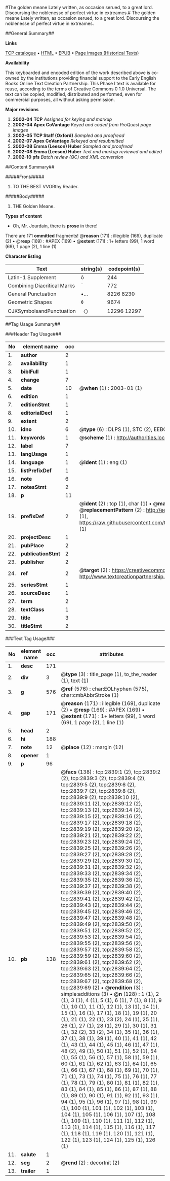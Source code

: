 #The golden meane Lately written, as occasion serued, to a great lord. Discoursing the noblenesse of perfect virtue in extreames.#
The golden meane Lately written, as occasion serued, to a great lord. Discoursing the noblenesse of perfect virtue in extreames.

##General Summary##

**Links**

[TCP catalogue](http://www.ota.ox.ac.uk/tcp/)  • 
[HTML](http://tei.it.ox.ac.uk/tcp/Texts-HTML/free/A07/A07373.html)  • 
[EPUB](http://tei.it.ox.ac.uk/tcp/Texts-EPUB/free/A07/A07373.epub) • 
[Page images (Historical Texts)](https://data.historicaltexts.jisc.ac.uk/view?pubId=eebo-99838459e&pageId=eebo-99838459e-2839-1)

**Availability**

This keyboarded and encoded edition of the
	       work described above is co-owned by the institutions
	       providing financial support to the Early English Books
	       Online Text Creation Partnership. This Phase I text is
	       available for reuse, according to the terms of Creative
	       Commons 0 1.0 Universal. The text can be copied,
	       modified, distributed and performed, even for
	       commercial purposes, all without asking permission.

**Major revisions**

1. __2002-04__ __TCP__ *Assigned for keying and markup*
1. __2002-04__ __Apex CoVantage__ *Keyed and coded from ProQuest page images*
1. __2002-05__ __TCP Staff (Oxford)__ *Sampled and proofread*
1. __2002-07__ __Apex CoVantage__ *Rekeyed and resubmitted*
1. __2002-08__ __Emma (Leeson) Huber__ *Sampled and proofread*
1. __2002-08__ __Emma (Leeson) Huber__ *Text and markup reviewed and edited*
1. __2002-10__ __pfs__ *Batch review (QC) and XML conversion*

##Content Summary##

#####Front#####

1. TO THE BEST VVORthy Reader.

#####Body#####

1. THE Golden Meane.

**Types of content**

  * Oh, Mr. Jourdain, there is **prose** in there!

There are 171 **ommitted** fragments! 
 @__reason__ (171) : illegible (169), duplicate (2)  •  @__resp__ (169) : #APEX (169)  •  @__extent__ (171) : 1+ letters (99), 1 word (69), 1 page (2), 1 line (1)

**Character listing**


|Text|string(s)|codepoint(s)|
|---|---|---|
|Latin-1 Supplement|ô|244|
|Combining             Diacritical Marks|̄|772|
|General Punctuation|•…|8226 8230|
|Geometric Shapes|◊|9674|
|CJKSymbolsandPunctuation|〈〉|12296 12297|

##Tag Usage Summary##

###Header Tag Usage###

|No|element name|occ|attributes|
|---|---|---|---|
|1.|__author__|2||
|2.|__availability__|1||
|3.|__biblFull__|1||
|4.|__change__|7||
|5.|__date__|10| @__when__ (1) : 2003-01 (1)|
|6.|__edition__|1||
|7.|__editionStmt__|1||
|8.|__editorialDecl__|1||
|9.|__extent__|2||
|10.|__idno__|6| @__type__ (6) : DLPS (1), STC (2), EEBO-CITATION (1), PROQUEST (1), VID (1)|
|11.|__keywords__|1| @__scheme__ (1) : http://authorities.loc.gov/ (1)|
|12.|__label__|7||
|13.|__langUsage__|1||
|14.|__language__|1| @__ident__ (1) : eng (1)|
|15.|__listPrefixDef__|1||
|16.|__note__|6||
|17.|__notesStmt__|2||
|18.|__p__|11||
|19.|__prefixDef__|2| @__ident__ (2) : tcp (1), char (1)  •  @__matchPattern__ (2) : ([0-9\-]+):([0-9IVX]+) (1), (.+) (1)  •  @__replacementPattern__ (2) : http://eebo.chadwyck.com/downloadtiff?vid=$1&page=$2 (1), https://raw.githubusercontent.com/textcreationpartnership/Texts/master/tcpchars.xml#$1 (1)|
|20.|__projectDesc__|1||
|21.|__pubPlace__|2||
|22.|__publicationStmt__|2||
|23.|__publisher__|2||
|24.|__ref__|2| @__target__ (2) : https://creativecommons.org/publicdomain/zero/1.0/ (1), http://www.textcreationpartnership.org/docs/. (1)|
|25.|__seriesStmt__|1||
|26.|__sourceDesc__|1||
|27.|__term__|2||
|28.|__textClass__|1||
|29.|__title__|3||
|30.|__titleStmt__|2||


###Text Tag Usage###

|No|element name|occ|attributes|
|---|---|---|---|
|1.|__desc__|171||
|2.|__div__|3| @__type__ (3) : title_page (1), to_the_reader (1), text (1)|
|3.|__g__|576| @__ref__ (576) : char:EOLhyphen (575), char:cmbAbbrStroke (1)|
|4.|__gap__|171| @__reason__ (171) : illegible (169), duplicate (2)  •  @__resp__ (169) : #APEX (169)  •  @__extent__ (171) : 1+ letters (99), 1 word (69), 1 page (2), 1 line (1)|
|5.|__head__|2||
|6.|__hi__|188||
|7.|__note__|12| @__place__ (12) : margin (12)|
|8.|__opener__|1||
|9.|__p__|96||
|10.|__pb__|138| @__facs__ (138) : tcp:2839:1 (2), tcp:2839:2 (2), tcp:2839:3 (2), tcp:2839:4 (2), tcp:2839:5 (2), tcp:2839:6 (2), tcp:2839:7 (2), tcp:2839:8 (2), tcp:2839:9 (2), tcp:2839:10 (2), tcp:2839:11 (2), tcp:2839:12 (2), tcp:2839:13 (2), tcp:2839:14 (2), tcp:2839:15 (2), tcp:2839:16 (2), tcp:2839:17 (2), tcp:2839:18 (2), tcp:2839:19 (2), tcp:2839:20 (2), tcp:2839:21 (2), tcp:2839:22 (2), tcp:2839:23 (2), tcp:2839:24 (2), tcp:2839:25 (2), tcp:2839:26 (2), tcp:2839:27 (2), tcp:2839:28 (2), tcp:2839:29 (2), tcp:2839:30 (2), tcp:2839:31 (2), tcp:2839:32 (2), tcp:2839:33 (2), tcp:2839:34 (2), tcp:2839:35 (2), tcp:2839:36 (2), tcp:2839:37 (2), tcp:2839:38 (2), tcp:2839:39 (2), tcp:2839:40 (2), tcp:2839:41 (2), tcp:2839:42 (2), tcp:2839:43 (2), tcp:2839:44 (2), tcp:2839:45 (2), tcp:2839:46 (2), tcp:2839:47 (2), tcp:2839:48 (2), tcp:2839:49 (2), tcp:2839:50 (2), tcp:2839:51 (2), tcp:2839:52 (2), tcp:2839:53 (2), tcp:2839:54 (2), tcp:2839:55 (2), tcp:2839:56 (2), tcp:2839:57 (2), tcp:2839:58 (2), tcp:2839:59 (2), tcp:2839:60 (2), tcp:2839:61 (2), tcp:2839:62 (2), tcp:2839:63 (2), tcp:2839:64 (2), tcp:2839:65 (2), tcp:2839:66 (2), tcp:2839:67 (2), tcp:2839:68 (2), tcp:2839:69 (2)  •  @__rendition__ (3) : simple:additions (3)  •  @__n__ (128) : 1 (1), 2 (1), 3 (1), 4 (1), 5 (1), 6 (1), 7 (1), 8 (1), 9 (1), 10 (1), 11 (1), 12 (1), 13 (1), 14 (1), 15 (1), 16 (1), 17 (1), 18 (1), 19 (1), 20 (1), 21 (1), 22 (1), 23 (2), 24 (1), 25 (1), 26 (1), 27 (1), 28 (1), 29 (1), 30 (1), 31 (1), 32 (2), 33 (2), 34 (1), 35 (1), 36 (1), 37 (1), 38 (1), 39 (1), 40 (1), 41 (1), 42 (1), 43 (1), 44 (1), 45 (1), 46 (1), 47 (1), 48 (2), 49 (1), 50 (1), 51 (1), 52 (1), 54 (1), 55 (1), 56 (1), 57 (1), 58 (1), 59 (1), 60 (1), 61 (1), 62 (1), 63 (1), 64 (1), 65 (1), 66 (1), 67 (1), 68 (1), 69 (1), 70 (1), 71 (1), 73 (1), 74 (1), 75 (1), 76 (1), 77 (1), 78 (1), 79 (1), 80 (1), 81 (1), 82 (1), 83 (1), 84 (1), 85 (1), 86 (1), 87 (1), 88 (1), 89 (1), 90 (1), 91 (1), 92 (1), 93 (1), 94 (1), 95 (1), 96 (1), 97 (1), 98 (1), 99 (1), 100 (1), 101 (1), 102 (1), 103 (1), 104 (1), 105 (1), 106 (1), 107 (1), 108 (1), 109 (1), 110 (1), 111 (1), 112 (1), 113 (1), 114 (1), 115 (1), 116 (1), 117 (1), 118 (1), 119 (1), 120 (1), 121 (1), 122 (1), 123 (1), 124 (1), 125 (1), 126 (1)|
|11.|__salute__|1||
|12.|__seg__|2| @__rend__ (2) : decorInit (2)|
|13.|__trailer__|1||
